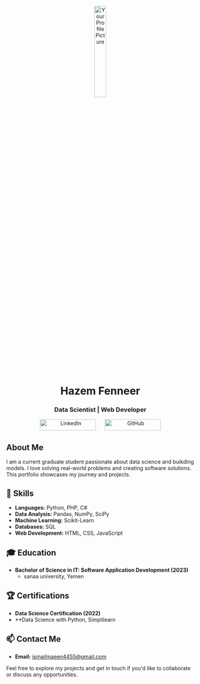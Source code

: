 <p align="center">
  <img src="https://media.licdn.com/dms/image/D4E03AQHxOiJ0zR0lhA/profile-displayphoto-shrink_800_800/0/1699780314322?e=1706140800&v=beta&t=YtVrsGA1604xVJstSmAPJq4UiqQoCMUjyOKDmB_Rsgs" alt="Your Profile Picture" style="width: 25%;">

</p>

<h1 align="center">Hazem Fenneer</h1>

<h3 align="center">Data Scientist  | Web Developer</h3>

<div align="center">
  <a href="https://www.linkedin.com/in/ismail-maeen-02b3a929b" target="_blank" style="text-decoration: none; margin: 10px;">
    <img src="https://img.shields.io/badge/LinkedIn-Connect-0A66C2" alt="LinkedIn" width="150" height="30">
  </a>
  <a href="https://github.com/seemo111" target="_blank" style="text-decoration: none; margin: 10px;">
    <img src="https://img.shields.io/badge/GitHub-Follow-181717" alt="GitHub" width="150" height="30">
  </a>
</div>


## About Me

I am a current graduate student passionate about data science and buikding models. I love solving real-world problems and creating software solutions. This portfolio showcases my journey and projects.



## 💼 Skills

- **Languages:** Python, PHP, C#
- **Data Analysis:** Pandas, NumPy, SciPy
- **Machine Learning:** Scikit-Learn
- **Databases:** SQL
- **Web Development:** HTML, CSS, JavaScript

## 🎓 Education

- **Bachelor of Science in IT: Software Application Development (2023)**
  - sanaa university, Yemen 
  

## 🏆 Certifications

- **Data Science Certification (2022)**
- **Data Science with Python, Simplilearn

## 📫 Contact Me

- **Email:** ismailmaeen4455@gmail.com

Feel free to explore my projects and get in touch if you'd like to collaborate or discuss any opportunities.
